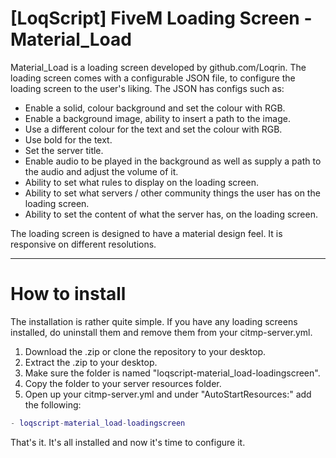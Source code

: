 # [LoqScript] FiveM Loading Screen - Material_Load
Material_Load is a loading screen developed by github.com/Loqrin. The loading screen comes with a configurable JSON file, to configure the loading screen to the user's liking. The JSON has configs such as:
+ Enable a solid, colour background and set the colour with RGB.
+ Enable a background image, ability to insert a path to the image.
+ Use a different colour for the text and set the colour with RGB.
+ Use bold for the text.
+ Set the server title.
+ Enable audio to be played in the background as well as supply a path to the audio and adjust the volume of it.
+ Ability to set what rules to display on the loading screen.
+ Ability to set what servers / other community things the user has on the loading screen.
+ Ability to set the content of what the server has, on the loading screen.

The loading screen is designed to have a material design feel. It is responsive on different resolutions.

---

# How to install
The installation is rather quite simple. If you have any loading screens installed, do uninstall them and remove them from your citmp-server.yml.

1. Download the .zip or clone the repository to your desktop.
2. Extract the .zip to your desktop.
3. Make sure the folder is named "loqscript-material_load-loadingscreen".
4. Copy the folder to your server resources folder.
5. Open up your citmp-server.yml and under "AutoStartResources:" add the following:
```lua
- loqscript-material_load-loadingscreen
```
That's it. It's all installed and now it's time to configure it.
